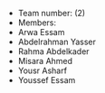- Team number: (2)
- Members:
- Arwa Essam
- Abdelrahman Yasser
- Rahma Abdelkader
- Misara Ahmed
- Yousr Asharf
- Youssef Essam
